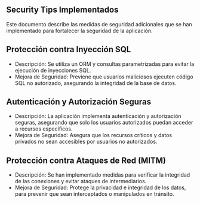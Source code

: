 ## Security Tips Implementados ##
Este documento describe las medidas de seguridad adicionales que se han 
implementado para fortalecer la seguridad de la aplicación.

## Protección contra Inyección SQL ##

  * Descripción: Se utiliza un ORM y consultas parametrizadas para evitar la
  ejecución de inyecciones SQL.
  * Mejora de Seguridad: Previene que usuarios maliciosos ejecuten código SQL
  no autorizado, asegurando la integridad de la base de datos.

## Autenticación y Autorización Seguras ##

  * Descripción: La aplicación implementa autenticación y autorización seguras,
  asegurando que solo los usuarios autorizados puedan acceder a recursos específicos.
  * Mejora de Seguridad: Asegura que los recursos críticos y datos privados no
  sean accesibles por usuarios no autorizados.

## Protección contra Ataques de Red (MITM) ##

  * Descripción: Se han implementado medidas para verificar la integridad de las
  conexiones y evitar ataques de intermediarios.
  * Mejora de Seguridad: Protege la privacidad e integridad de los datos,
  para prevenir que sean interceptados o manipulados en tránsito.
